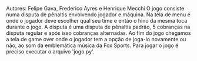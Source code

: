 Autores: Felipe Gava, Frederico Ayres e Henrique Mecchi
O jogo consiste numa disputa de pênaltis envolvendo jogador e máquina. Na tela de menu é onde o jogador deve escolher qual seu time e então o hino da mesma toca durante o jogo. A disputa é uma disputa de pênaltis padrão, 5 cobranças na disputa regular e após isso cobranças alternadas. Ao fim do jogo chegamos a tela de game over onde o jogador tem a opção de joga-lo novamente ou não, ao som da emblemática música da Fox Sports.
Para jogar o jogo é preciso executar o arquivo 'jogo.py'.